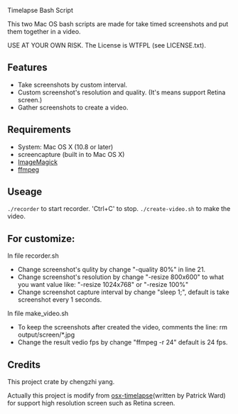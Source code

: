 Timelapse Bash Script

This two Mac OS bash scripts are made for take timed screenshots and put them together in a video.

USE AT YOUR OWN RISK. The License is WTFPL (see LICENSE.txt).

## Features

- Take screenshots by custom interval.
- Custom screenshot's resolution and quality. (It's means support Retina screen.)
- Gather screenshots to create a video.

## Requirements

- System: Mac OS X (10.8 or later)
- screencapture (built in to Mac OS X)
- [ImageMagick](http://www.imagemagick.org)
- [ffmpeg](http://ffmpeg.org/)

## Useage
`./recorder` to start recorder.
'Ctrl+C' to stop.
`./create-video.sh` to make the video.

## For customize:
In file recorder.sh
- Change screenshot's qulity by change "-quality 80%" in line 21.
- Change screenshot's resolution by change "-resize 800x600" to what you want value like: "-resize 1024x768" or "-resize 100%"
- Change screenshot capture interval by change "sleep 1;", default is take screenshot every 1 seconds.

In file make_video.sh
- To keep the screenshots after created the video, comments the line: rm output/screen/*.jpg
- Change the result vedio fps by change "ffmpeg -r 24" default is 24 fps.

## Credits
This project crate by chengzhi yang.

Actually this project is modify from [osx-timelapse](https://github.com/patrickward/osx-timelapse)(written by Patrick Ward) for support
high resolution screen such as Retina screen.
